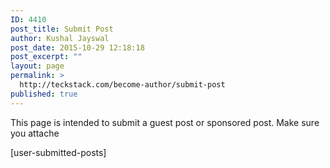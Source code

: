 ```yaml
---
ID: 4410
post_title: Submit Post
author: Kushal Jayswal
post_date: 2015-10-29 12:18:18
post_excerpt: ""
layout: page
permalink: >
  http://teckstack.com/become-author/submit-post
published: true
---
```

This page is intended to submit a guest post or sponsored post. Make sure you attache

[user-submitted-posts]